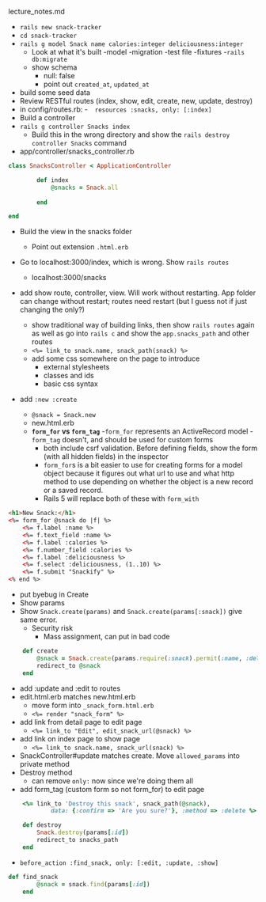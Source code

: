 lecture_notes.md

- `rails new snack-tracker`
- `cd snack-tracker`
- `rails g model Snack name calories:integer deliciousness:integer`
    - Look at what it's built
        -model
        -migration
        -test file
        -fixtures 
-`rails db:migrate`
    - show schema
        - null: false
        - point out `created_at`, `updated_at`
- build some seed data
- Review RESTful routes (index, show, edit, create, new, update, destroy)
- in config/routes.rb:
    -`  resources :snacks, only: [:index]`
- Build a controller
- `rails g controller Snacks index`
    - Build this in the wrong directory and show the `rails destroy controller Snacks` command
- app/controller/snacks_controller.rb

```rb
class SnacksController < ApplicationController

        def index
            @snacks = Snack.all
            
        end

end
```

- Build the view in the snacks folder
    - Point out extension `.html.erb`
- Go to localhost:3000/index, which is wrong.  Show `rails routes`
    - localhost:3000/snacks

- add show route, controller, view.  Will work without restarting.  App folder can change without restart; routes need restart (but I guess not if just changing the only?)
    - show traditional way of building links, then show `rails routes` again as well as go into `rails c` and show the `app.snacks_path` and other routes
    - `<%= link_to snack.name, snack_path(snack) %>`
    - add some css somewhere on the page to introduce
        - external stylesheets
        - classes and ids
        - basic css syntax

- add `:new :create`
    - `@snack = Snack.new`
    - new.html.erb
    - **`form_for` vs `form_tag`**
        -`form_for` represents an ActiveRecord model
        -`form_tag` doesn't, and should be used for custom forms
        - both include csrf validation.  Before defining fields, show the form (with all hidden fields) in the inspector
        - `form_for`s is a bit easier to use for creating forms for a model object because it figures out what url to use and what http method to use depending on whether the object is a new record or a saved record.
        - Rails 5 will replace both of these with `form_with`
        
```html
<h1>New Snack:</h1>
<%= form_for @snack do |f| %>
    <%= f.label :name %>
    <%= f.text_field :name %>
    <%= f.label :calories %>
    <%= f.number_field :calories %>
    <%= f.label :deliciousness %>
    <%= f.select :deliciousness, (1..10) %>
    <%= f.submit "Snackify" %>
<% end %>
```

- put byebug in Create
- Show params
- Show `Snack.create(params)` and `Snack.create(params[:snack])` give same error.
    - Security risk
        - Mass assignment, can put in bad code
```rb
    def create
        @snack = Snack.create(params.require(:snack).permit(:name, :deliciousness, :calories))
        redirect_to @snack
    end
```

- add :update and :edit to routes
- edit.html.erb matches new.html.erb
    - move form into `_snack_form.html.erb`
    - `<%= render "snack_form" %>`
- add link from detail page to edit page
    - `<%= link_to "Edit", edit_snack_url(@snack) %>`
- add link on index page to show page
    - `<%= link_to snack.name, snack_url(snack) %>`
- SnackController#update matches create.  Move `allowed_params` into private method
- Destroy method
    - can remove `only:` now since we're doing them all
- add form_tag (custom form so not form_for) to edit page

```rb
    <%= link_to 'Destroy this snack', snack_path(@snack),
            data: {:confirm => 'Are you sure?'}, :method => :delete %>
```

```rb
    def destroy
        Snack.destroy(params[:id])
        redirect_to snacks_path
    end
```

- `before_action :find_snack, only: [:edit, :update, :show]`
```rb
def find_snack
        @snack = snack.find(params[:id])
    end
```